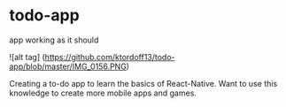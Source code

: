 # todo-app
app working as it should

![alt tag] (https://github.com/ktordoff13/todo-app/blob/master/IMG_0156.PNG)

Creating a to-do app to learn the basics of React-Native.  Want to use this knowledge to create more mobile apps and games.
